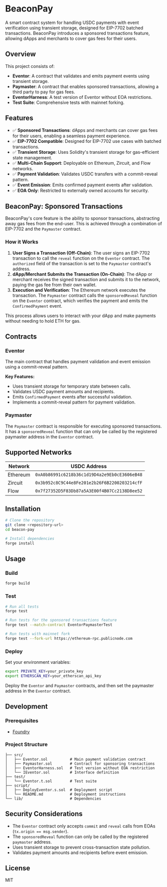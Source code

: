 # BeaconPay

A smart contract system for handling USDC payments with event verification using transient storage, designed for EIP-7702 batched transactions. BeaconPay introduces a sponsored transactions feature, allowing dApps and merchants to cover gas fees for their users.

## Overview

This project consists of:

- **Eventor**: A contract that validates and emits payment events using transient storage.
- **Paymaster**: A contract that enables sponsored transactions, allowing a third party to pay for gas fees.
- **EventorHarness**: A test version of Eventor without EOA restrictions.
- **Test Suite**: Comprehensive tests with mainnet forking.

## Features

- ✅ **Sponsored Transactions**: dApps and merchants can cover gas fees for their users, enabling a seamless payment experience.
- ✅ **EIP-7702 Compatible**: Designed for EIP-7702 use cases with batched transactions.
- ✅ **Transient Storage**: Uses Solidity's transient storage for gas-efficient state management.
- ✅ **Multi-Chain Support**: Deployable on Ethereum, Zircuit, and Flow networks.
- ✅ **Payment Validation**: Validates USDC transfers with a commit-reveal pattern.
- ✅ **Event Emission**: Emits confirmed payment events after validation.
- ✅ **EOA Only**: Restricted to externally owned accounts for security.

## BeaconPay: Sponsored Transactions

BeaconPay's core feature is the ability to sponsor transactions, abstracting away gas fees from the end-user. This is achieved through a combination of EIP-7702 and the `Paymaster` contract.

### How it Works

1.  **User Signs a Transaction (Off-Chain)**: The user signs an EIP-7702 transaction to call the `reveal` function on the `Eventor` contract. The `authorized` field of the transaction is set to the `Paymaster` contract's address.
2.  **dApp/Merchant Submits the Transaction (On-Chain)**: The dApp or merchant receives the signed transaction and submits it to the network, paying the gas fee from their own wallet.
3.  **Execution and Verification**: The Ethereum network executes the transaction. The `Paymaster` contract calls the `sponsoredReveal` function on the `Eventor` contract, which verifies the payment and emits the `ConfirmedPayment` event.

This process allows users to interact with your dApp and make payments without needing to hold ETH for gas.

## Contracts

### Eventor

The main contract that handles payment validation and event emission using a commit-reveal pattern.

**Key Features:**
- Uses transient storage for temporary state between calls.
- Validates USDC payment amounts and recipients.
- Emits `ConfirmedPayment` events after successful validation.
- Implements a commit-reveal pattern for payment validation.

### Paymaster

The `Paymaster` contract is responsible for executing sponsored transactions. It has a `sponsoredReveal` function that can only be called by the registered paymaster address in the `Eventor` contract.

## Supported Networks

| Network | USDC Address |
|---------|-------------|
| Ethereum | `0xA0b86991c6218b36c1d19D4a2e9Eb0cE3606eB48` |
| Zircuit | `0x3b952c8C9C44e8Fe201e2b26F6B2200203214cfF` |
| Flow | `0x7f27352D5F83Db87a5A3E00f4B07Cc2138D8ee52` |

## Installation

```bash
# Clone the repository
git clone <repository-url>
cd beacon-pay

# Install dependencies
forge install
```

## Usage

### Build

```bash
forge build
```

### Test

```bash
# Run all tests
forge test

# Run tests for the sponsored transactions feature
forge test --match-contract EventorPaymasterTest

# Run tests with mainnet fork
forge test --fork-url https://ethereum-rpc.publicnode.com
```

### Deploy

Set your environment variables:
```bash
export PRIVATE_KEY=your_private_key
export ETHERSCAN_KEY=your_etherscan_api_key
```

Deploy the `Eventor` and `Paymaster` contracts, and then set the paymaster address in the `Eventor` contract.

## Development

### Prerequisites

- [Foundry](https://book.getfoundry.sh/getting-started/installation)

### Project Structure

```
├── src/
│   ├── Eventor.sol          # Main payment validation contract
│   ├── Paymaster.sol        # Contract for sponsoring transactions
│   ├── EventorHarness.sol   # Test version without EOA restriction
│   └── IEventor.sol         # Interface definition
├── test/
│   └── Eventor.t.sol        # Test suite
├── script/
│   ├── DeployEventor.s.sol  # Deployment script
│   └── README.md            # Deployment instructions
└── lib/                     # Dependencies
```

## Security Considerations

- The `Eventor` contract only accepts `commit` and `reveal` calls from EOAs (`tx.origin == msg.sender`).
- The `sponsoredReveal` function can only be called by the registered `paymaster` address.
- Uses transient storage to prevent cross-transaction state pollution.
- Validates payment amounts and recipients before event emission.

## License

MIT